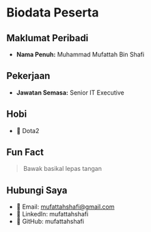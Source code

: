 # Biodata Peserta

## Maklumat Peribadi
- **Nama Penuh:** Muhammad Mufattah Bin Shafi

## Pekerjaan
- **Jawatan Semasa:** Senior IT Executive

## Hobi
- 🎯 Dota2

## Fun Fact
> Bawak basikal lepas tangan

## Hubungi Saya
- 📧 Email: mufattahshafi@gmail.com
- 🔗 LinkedIn: mufattahshafi
- 🐙 GitHub: mufattahshafi